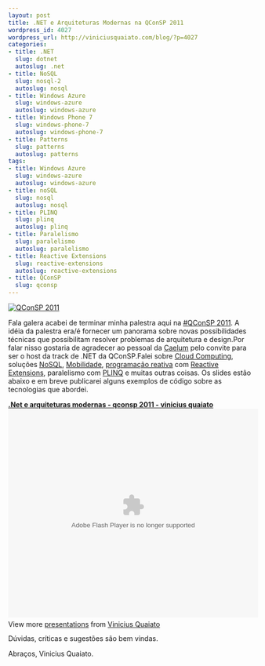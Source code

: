 ```yaml
--- 
layout: post
title: .NET e Arquiteturas Modernas na QConSP 2011
wordpress_id: 4027
wordpress_url: http://viniciusquaiato.com/blog/?p=4027
categories: 
- title: .NET
  slug: dotnet
  autoslug: .net
- title: NoSQL
  slug: nosql-2
  autoslug: nosql
- title: Windows Azure
  slug: windows-azure
  autoslug: windows-azure
- title: Windows Phone 7
  slug: windows-phone-7
  autoslug: windows-phone-7
- title: Patterns
  slug: patterns
  autoslug: patterns
tags: 
- title: Windows Azure
  slug: windows-azure
  autoslug: windows-azure
- title: noSQL
  slug: nosql
  autoslug: nosql
- title: PLINQ
  slug: plinq
  autoslug: plinq
- title: Paralelismo
  slug: paralelismo
  autoslug: paralelismo
- title: Reactive Extensions
  slug: reactive-extensions
  autoslug: reactive-extensions
- title: QConSP
  slug: qconsp
---
```



[![QConSP 2011](http://viniciusquaiato.com/images_posts/banner_qconsp.png "QConSP 2011")](http://viniciusquaiato.com/images_posts/banner_qconsp.png)

Fala galera acabei de terminar minha palestra aqui na [#QConSP 2011](http://qconsp.com/). A idéia da palestra era/é fornecer um panorama sobre novas possibilidades técnicas que possibilitam resolver problemas de arquitetura e design.Por falar nisso gostaria de agradecer ao pessoal da [Caelum](http://www.caelum.com.br/) pelo convite para ser o host da track de .NET da QConSP.Falei sobre [Cloud Computing](http://viniciusquaiato.com/blog/category/windows-azure/), soluções [NoSQL](http://viniciusquaiato.com/blog/category/nosql-2/), [Mobilidade](http://viniciusquaiato.com/blog/category/windows-phone-7/), [programação reativa](http://en.wikipedia.org/wiki/Reactive_programming) com [Reactive Extensions](http://msdn.microsoft.com/en-us/data/gg577609), paralelismo com [PLINQ](http://viniciusquaiato.com/blog/?s=plinq) e muitas outras coisas. Os slides estão abaixo e em breve publicarei alguns exemplos de código sobre as tecnologias que abordei.<div style="width:510px" id="__ss_9207574"> **[.Net e arquiteturas modernas - qconsp 2011 - vinicius quaiato](http://www.slideshare.net/viniciusquaiato/net-e-arquiteturas-modernas-qconsp-2011-vinicius-quaiato ".Net e arquiteturas modernas - qconsp 2011 - vinicius quaiato")** <object id="__sse9207574" width="510" height="426"> <param name="movie" value="http://static.slidesharecdn.com/swf/ssplayer2.swf?doc=netearquiteturasmodernas-qconsp2011-viniciusquaiato-110910141724-phpapp01&stripped_title=net-e-arquiteturas-modernas-qconsp-2011-vinicius-quaiato&userName=viniciusquaiato" /> <param name="allowFullScreen" value="true" /> <param name="allowScriptAccess" value="always" /> <embed name="__sse9207574" src="http://static.slidesharecdn.com/swf/ssplayer2.swf?doc=netearquiteturasmodernas-qconsp2011-viniciusquaiato-110910141724-phpapp01&stripped_title=net-e-arquiteturas-modernas-qconsp-2011-vinicius-quaiato&userName=viniciusquaiato" type="application/x-shockwave-flash" allowscriptaccess="always" allowfullscreen="true" width="510" height="426"></embed> </object> <div style="padding:5px 0 12px"> View more [presentations](http://www.slideshare.net/) from [Vinicius Quaiato](http://www.slideshare.net/viniciusquaiato) </div> </div>Dúvidas, críticas e sugestões são bem vindas.

Abraços,
Vinicius Quaiato.
